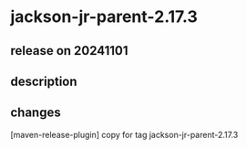 # jackson-jr-parent-2.17.3

## release on 20241101
## description
## changes
[maven-release-plugin] copy for tag jackson-jr-parent-2.17.3

